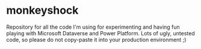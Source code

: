 # monkeyshock
Repository for all the code I'm using for experimenting and having fun playing with Microsoft Dataverse and Power Platform. Lots of ugly, untested code, so please do not copy-paste it into your production environment ;)
